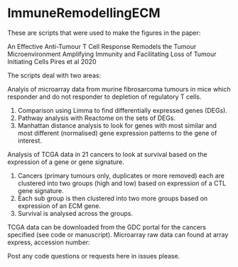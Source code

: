 # ImmuneRemodellingECM
These are scripts that were used to make the figures in the paper:

An Effective Anti-Tumour T Cell Response Remodels the Tumour Microenvironment Amplifying Immunity and Facilitating Loss of Tumour Initiating Cells
Pires et al 2020

The scripts deal with two areas:

Analyis of microarray data from murine fibrosarcoma tumours in mice which responder and do not responder to depletion of regulatory T cells.
1. Comparison using Limma to find differentially expressed genes (DEGs).
2. Pathway analysis with Reactome on the sets of DEGs.
3. Manhattan distance analysis to look for genes with most similar and most different (normalised) gene expression patterns to the gene of interest.

Analysis of TCGA data in 21 cancers to look at survival based on the expression of a gene or gene signature.
1. Cancers (primary tumours only, duplicates or more removed) each are clustered into two groups (high and low) based on expression of a CTL gene signature.
2. Each sub group is then clustered into two more groups based on expression of an ECM gene.
3. Survival is analysed across the groups.

TCGA data can be downloaded from the GDC portal for the cancers specified (see code or manuscript).
Microarray raw data can found at array express, accession number:


Post any code questions or requests here in issues please.
